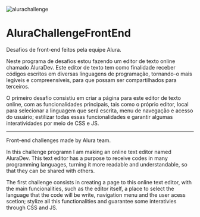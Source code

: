  ![alurachallenge](https://user-images.githubusercontent.com/69763783/120212434-5ebe7880-c208-11eb-8674-279aa61f3e74.png)
  
# AluraChallengeFrontEnd

Desafios de front-end feitos pela equipe Alura.

Neste programa de desafios estou fazendo um editor de texto online chamado AluraDev. Este editor de texto tem como finalidade receber códigos escritos em diversas linguagens de programação, tornando-o mais legíveis e compreensíveis, para que possam ser compartilhados para terceiros.

O primeiro desafio consistiu em criar a página para este editor de texto online, com as funcionalidades principais, tais como o próprio editor, local para selecionar a linguagem que será escrita, menu de navegação e acesso do usuário; estilizar todas essas funcionalidades e garantir algumas interatividades por meio de CSS e JS.

---

Front-end challenges made by Alura team.

In this challenge programn I am making an online text editor named AluraDev. This text editor has a purpose to receive codes in many programming languages, turning it more readable and understandable, so that they can be shared with others.

The first challenge consists in creating a page to this online text editor, with the main funcionalities, such as the editor itself, a place to select the language that the code will be write, navigation menu and the user acess scetion; stylize all this functionalities and guarantee some interativies through CSS and JS.
